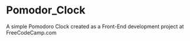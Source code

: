 # Pomodor_Clock
A simple Pomodoro Clock created as a Front-End development project at FreeCodeCamp.com
